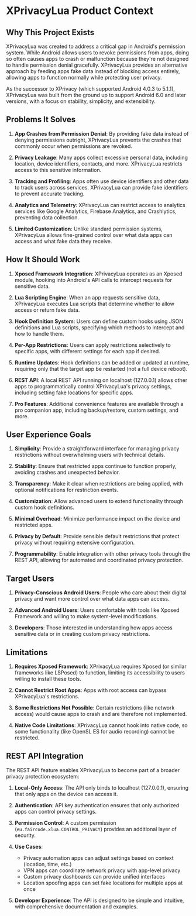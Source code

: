 # XPrivacyLua Product Context

## Why This Project Exists

XPrivacyLua was created to address a critical gap in Android's permission system. While Android allows users to revoke permissions from apps, doing so often causes apps to crash or malfunction because they're not designed to handle permission denial gracefully. XPrivacyLua provides an alternative approach by feeding apps fake data instead of blocking access entirely, allowing apps to function normally while protecting user privacy.

As the successor to XPrivacy (which supported Android 4.0.3 to 5.1.1), XPrivacyLua was built from the ground up to support Android 6.0 and later versions, with a focus on stability, simplicity, and extensibility.

## Problems It Solves

1. **App Crashes from Permission Denial**: By providing fake data instead of denying permissions outright, XPrivacyLua prevents the crashes that commonly occur when permissions are revoked.

2. **Privacy Leakage**: Many apps collect excessive personal data, including location, device identifiers, contacts, and more. XPrivacyLua restricts access to this sensitive information.

3. **Tracking and Profiling**: Apps often use device identifiers and other data to track users across services. XPrivacyLua can provide fake identifiers to prevent accurate tracking.

4. **Analytics and Telemetry**: XPrivacyLua can restrict access to analytics services like Google Analytics, Firebase Analytics, and Crashlytics, preventing data collection.

5. **Limited Customization**: Unlike standard permission systems, XPrivacyLua allows fine-grained control over what data apps can access and what fake data they receive.

## How It Should Work

1. **Xposed Framework Integration**: XPrivacyLua operates as an Xposed module, hooking into Android's API calls to intercept requests for sensitive data.

2. **Lua Scripting Engine**: When an app requests sensitive data, XPrivacyLua executes Lua scripts that determine whether to allow access or return fake data.

3. **Hook Definition System**: Users can define custom hooks using JSON definitions and Lua scripts, specifying which methods to intercept and how to handle them.

4. **Per-App Restrictions**: Users can apply restrictions selectively to specific apps, with different settings for each app if desired.

5. **Runtime Updates**: Hook definitions can be added or updated at runtime, requiring only that the target app be restarted (not a full device reboot).

6. **REST API**: A local REST API running on localhost (127.0.0.1) allows other apps to programmatically control XPrivacyLua's privacy settings, including setting fake locations for specific apps.

7. **Pro Features**: Additional convenience features are available through a pro companion app, including backup/restore, custom settings, and more.

## User Experience Goals

1. **Simplicity**: Provide a straightforward interface for managing privacy restrictions without overwhelming users with technical details.

2. **Stability**: Ensure that restricted apps continue to function properly, avoiding crashes and unexpected behavior.

3. **Transparency**: Make it clear when restrictions are being applied, with optional notifications for restriction events.

4. **Customization**: Allow advanced users to extend functionality through custom hook definitions.

5. **Minimal Overhead**: Minimize performance impact on the device and restricted apps.

6. **Privacy by Default**: Provide sensible default restrictions that protect privacy without requiring extensive configuration.

7. **Programmability**: Enable integration with other privacy tools through the REST API, allowing for automated and coordinated privacy protection.

## Target Users

1. **Privacy-Conscious Android Users**: People who care about their digital privacy and want more control over what data apps can access.

2. **Advanced Android Users**: Users comfortable with tools like Xposed Framework and willing to make system-level modifications.

3. **Developers**: Those interested in understanding how apps access sensitive data or in creating custom privacy restrictions.

## Limitations

1. **Requires Xposed Framework**: XPrivacyLua requires Xposed (or similar frameworks like LSPosed) to function, limiting its accessibility to users willing to install these tools.

2. **Cannot Restrict Root Apps**: Apps with root access can bypass XPrivacyLua's restrictions.

3. **Some Restrictions Not Possible**: Certain restrictions (like network access) would cause apps to crash and are therefore not implemented.

4. **Native Code Limitations**: XPrivacyLua cannot hook into native code, so some functionality (like OpenSL ES for audio recording) cannot be restricted.

## REST API Integration

The REST API feature enables XPrivacyLua to become part of a broader privacy protection ecosystem:

1. **Local-Only Access**: The API only binds to localhost (127.0.0.1), ensuring that only apps on the device can access it.

2. **Authentication**: API key authentication ensures that only authorized apps can control privacy settings.

3. **Permission Control**: A custom permission (`eu.faircode.xlua.CONTROL_PRIVACY`) provides an additional layer of security.

4. **Use Cases**:
   - Privacy automation apps can adjust settings based on context (location, time, etc.)
   - VPN apps can coordinate network privacy with app-level privacy
   - Custom privacy dashboards can provide unified interfaces
   - Location spoofing apps can set fake locations for multiple apps at once

5. **Developer Experience**: The API is designed to be simple and intuitive, with comprehensive documentation and examples.